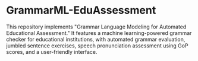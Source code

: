 # GrammarML-EduAssessment
This repository implements "Grammar Language Modeling for Automated Educational Assessment." It features a machine learning-powered grammar checker for educational institutions, with automated grammar evaluation, jumbled sentence exercises, speech pronunciation assessment using GoP scores, and a user-friendly interface.
